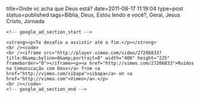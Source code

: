 title=Onde vc acha que Deus está?
date=2011-08-17 11:19:04
type=post
status=published
tags=Bíblia, Deus, Estou lendo e você?, Geral, Jesus Cristo, Jornada
~~~~~~
<!-- google_ad_section_start -->

<strong><p>Te desafio a assistir até o fim.</p></strong>
<br /><code>
<br /><iframe src="http://player.vimeo.com/video/27206833?title:0&amp;byline=0&amp;portrait=0" width="400" height="225" frameborder="0"></iframe><p><a href="http://vimeo.com/27206833">Ruídos na Comunicação com Deus</a> from <a href="http://vimeo.com/sibapa">sibapa</a> on <a href="http://vimeo.com">Vimeo</a>.</p>
<br /></code>
<!-- google_ad_section_end -->